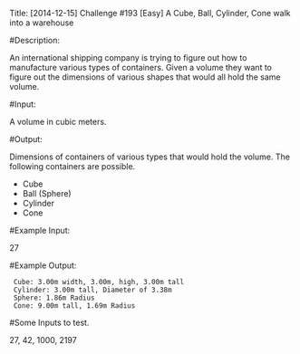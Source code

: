 Title: [2014-12-15] Challenge #193 [Easy] A Cube, Ball, Cylinder, Cone walk into a warehouse

#Description:

An international shipping company is trying to figure out how to manufacture various types of containers. Given a volume they want to figure out the dimensions of various shapes that would all hold the same volume.

#Input:

A volume in cubic meters. 

#Output:

Dimensions of containers of various types that would hold the volume.
The following containers are possible.

* Cube
* Ball (Sphere)
* Cylinder
* Cone

#Example Input:

27

#Example Output:

     Cube: 3.00m width, 3.00m, high, 3.00m tall
     Cylinder: 3.00m tall, Diameter of 3.38m
     Sphere: 1.86m Radius
     Cone: 9.00m tall, 1.69m Radius

#Some Inputs to test.

27, 42, 1000, 2197